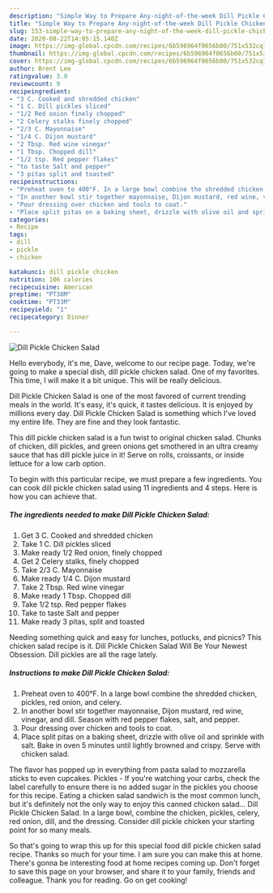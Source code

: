 ```yaml
---
description: "Simple Way to Prepare Any-night-of-the-week Dill Pickle Chicken Salad"
title: "Simple Way to Prepare Any-night-of-the-week Dill Pickle Chicken Salad"
slug: 153-simple-way-to-prepare-any-night-of-the-week-dill-pickle-chicken-salad
date: 2020-08-22T14:05:15.140Z
image: https://img-global.cpcdn.com/recipes/6b596964f0656b00/751x532cq70/dill-pickle-chicken-salad-recipe-main-photo.jpg
thumbnail: https://img-global.cpcdn.com/recipes/6b596964f0656b00/751x532cq70/dill-pickle-chicken-salad-recipe-main-photo.jpg
cover: https://img-global.cpcdn.com/recipes/6b596964f0656b00/751x532cq70/dill-pickle-chicken-salad-recipe-main-photo.jpg
author: Brent Lee
ratingvalue: 3.9
reviewcount: 9
recipeingredient:
- "3 C. Cooked and shredded chicken"
- "1 C. Dill pickles sliced"
- "1/2 Red onion finely chopped"
- "2 Celery stalks finely chopped"
- "2/3 C. Mayonnaise"
- "1/4 C. Dijon mustard"
- "2 Tbsp. Red wine vinegar"
- "1 Tbsp. Chopped dill"
- "1/2 tsp. Red pepper flakes"
- "to taste Salt and pepper"
- "3 pitas split and toasted"
recipeinstructions:
- "Preheat oven to 400°F. In a large bowl combine the shredded chicken, pickles, red onion, and celery."
- "In another bowl stir together mayonnaise, Dijon mustard, red wine, vinegar, and dill. Season with red pepper flakes, salt, and pepper."
- "Pour dressing over chicken and tools to coat."
- "Place split pitas on a baking sheet, drizzle with olive oil and sprinkle with salt. Bake in oven 5 minutes until lightly browned and crispy. Serve with chicken salad."
categories:
- Recipe
tags:
- dill
- pickle
- chicken

katakunci: dill pickle chicken 
nutrition: 106 calories
recipecuisine: American
preptime: "PT38M"
cooktime: "PT33M"
recipeyield: "1"
recipecategory: Dinner

---
```



![Dill Pickle Chicken Salad](https://img-global.cpcdn.com/recipes/6b596964f0656b00/751x532cq70/dill-pickle-chicken-salad-recipe-main-photo.jpg)

Hello everybody, it's me, Dave, welcome to our recipe page. Today, we're going to make a special dish, dill pickle chicken salad. One of my favorites. This time, I will make it a bit unique. This will be really delicious.

Dill Pickle Chicken Salad is one of the most favored of current trending meals in the world. It's easy, it's quick, it tastes delicious. It is enjoyed by millions every day. Dill Pickle Chicken Salad is something which I've loved my entire life. They are fine and they look fantastic.

This dill pickle chicken salad is a fun twist to original chicken salad. Chunks of chicken, dill pickles, and green onions get smothered in an ultra creamy sauce that has dill pickle juice in it! Serve on rolls, croissants, or inside lettuce for a low carb option.


To begin with this particular recipe, we must prepare a few ingredients. You can cook dill pickle chicken salad using 11 ingredients and 4 steps. Here is how you can achieve that.

<!--inarticleads1-->

##### The ingredients needed to make Dill Pickle Chicken Salad:

1. Get 3 C. Cooked and shredded chicken
1. Take 1 C. Dill pickles sliced
1. Make ready 1/2 Red onion, finely chopped
1. Get 2 Celery stalks, finely chopped
1. Take 2/3 C. Mayonnaise
1. Make ready 1/4 C. Dijon mustard
1. Take 2 Tbsp. Red wine vinegar
1. Make ready 1 Tbsp. Chopped dill
1. Take 1/2 tsp. Red pepper flakes
1. Take to taste Salt and pepper
1. Make ready 3 pitas, split and toasted


Needing something quick and easy for lunches, potlucks, and picnics? This chicken salad recipe is it. Dill Pickle Chicken Salad Will Be Your Newest Obsession. Dill pickles are all the rage lately. 

<!--inarticleads2-->

##### Instructions to make Dill Pickle Chicken Salad:

1. Preheat oven to 400°F. In a large bowl combine the shredded chicken, pickles, red onion, and celery.
1. In another bowl stir together mayonnaise, Dijon mustard, red wine, vinegar, and dill. Season with red pepper flakes, salt, and pepper.
1. Pour dressing over chicken and tools to coat.
1. Place split pitas on a baking sheet, drizzle with olive oil and sprinkle with salt. Bake in oven 5 minutes until lightly browned and crispy. Serve with chicken salad.


The flavor has popped up in everything from pasta salad to mozzarella sticks to even cupcakes. Pickles - If you&#39;re watching your carbs, check the label carefully to ensure there is no added sugar in the pickles you choose for this recipe. Eating a chicken salad sandwich is the most common lunch, but it&#39;s definitely not the only way to enjoy this canned chicken salad… Dill Pickle Chicken Salad. In a large bowl, combine the chicken, pickles, celery, red onion, dill, and the dressing. Consider dill pickle chicken your starting point for so many meals. 

So that's going to wrap this up for this special food dill pickle chicken salad recipe. Thanks so much for your time. I am sure you can make this at home. There's gonna be interesting food at home recipes coming up. Don't forget to save this page on your browser, and share it to your family, friends and colleague. Thank you for reading. Go on get cooking!
